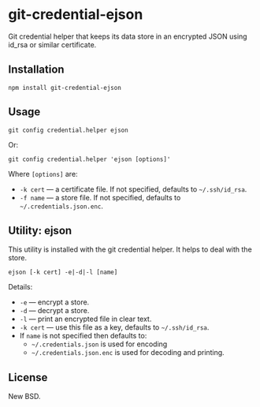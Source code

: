 # git-credential-ejson

Git credential helper that keeps its data store in an encrypted JSON using id_rsa or similar certificate.

## Installation

```
npm install git-credential-ejson
```

## Usage

```
git config credential.helper ejson
```

Or:

```
git config credential.helper 'ejson [options]'
```

Where `[options]` are:

* `-k cert` &mdash; a certificate file. If not specified, defaults to `~/.ssh/id_rsa`.
* `-f name` &mdash; a store file. If not specified, defaults to `~/.credentials.json.enc`.

## Utility: ejson

This utility is installed with the git credential helper. It helps to deal with the store.

```
ejson [-k cert] -e|-d|-l [name]
```

Details:

* `-e` &mdash; encrypt a store.
* `-d` &mdash; decrypt a store.
* `-l` &mdash; print an encrypted file in clear text.
* `-k cert` &mdash; use this file as a key, defaults to `~/.ssh/id_rsa`.
* If `name` is not specified then defaults to:
  * `~/.credentials.json` is used for encoding
  * `~/.credentials.json.enc` is used for decoding and printing.

## License

New BSD.
